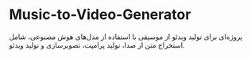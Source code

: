 # Music-to-Video-Generator
پروژه‌ای برای تولید ویدئو از موسیقی با استفاده از مدل‌های هوش مصنوعی، شامل استخراج متن از صدا، تولید پرامپت، تصویرسازی و تولید ویدئو.
